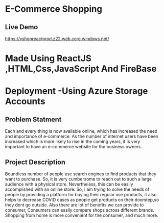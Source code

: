 # E-Commerce Shopping
## Live Demo 
https://vshopreactprod.z22.web.core.windows.net/

# Made Using ReactJS ,HTML,Css,JavaScript And FireBase
# Deployment -Using Azure Storage Accounts

## Problem Statment
Each and every thing is now available online, which has increased the need and importance of e-commerce. As the number of internet users have been increased which is more likely to rise in the coming years, it is very important to have an e-commerce website for the business owners.



## Project Description

Boundless number of people use search engines to find products that they want to purchase. So, it is very cumbersome to reach out to such a large audience with a physical store. Nevertheless, this can be easily accomplished with an online store. So, I am trying to solve the needs of people by providing a platform for buying their regular use products, it also helps to decrease COVID cases as people get products on their doorstep,so they dont go outside. Also there are lot of benefits we can provide to consumer, Consumers can easily compare shops across different brands. Shopping from home is more convenient for the consumer, and much more.


